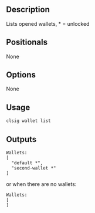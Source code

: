 ## Description

Lists opened wallets, * = unlocked

## Positionals
None

## Options
None

## Usage


```sh
clsig wallet list
```

## Outputs


```console
Wallets:
[
  "default *",
  "second-wallet *"
]
```

or when there are no wallets:

```console
Wallets:
[
]
```
